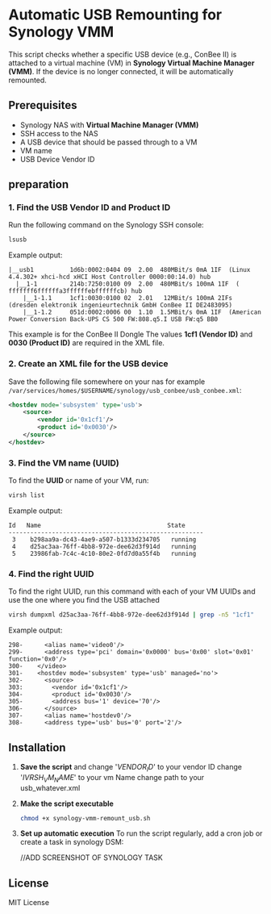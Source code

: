 # Automatic USB Remounting for Synology VMM

This script checks whether a specific USB device (e.g., ConBee II) is attached to a virtual machine (VM) in **Synology Virtual Machine Manager (VMM)**. If the device is no longer connected, it will be automatically remounted.

## Prerequisites
- Synology NAS with **Virtual Machine Manager (VMM)**
- SSH access to the NAS
- A USB device that should be passed through to a VM
- VM name
- USB Device Vendor ID

  
## preparation


### **1. Find the USB Vendor ID and Product ID**
Run the following command on the Synology SSH console:
```bash
lsusb
```
Example output:
```
|__usb1          1d6b:0002:0404 09  2.00  480MBit/s 0mA 1IF  (Linux 4.4.302+ xhci-hcd xHCI Host Controller 0000:00:14.0) hub
  |__1-1         214b:7250:0100 09  2.00  480MBit/s 100mA 1IF  ( fffffff6ffffffa3ffffffebffffffcb) hub
    |__1-1.1     1cf1:0030:0100 02  2.01   12MBit/s 100mA 2IFs (dresden elektronik ingenieurtechnik GmbH ConBee II DE2483095)
    |__1-1.2     051d:0002:0006 00  1.10  1.5MBit/s 0mA 1IF  (American Power Conversion Back-UPS CS 500 FW:808.q5.I USB FW:q5 BB0
```
This example is for the ConBee II Dongle
The values **1cf1 (Vendor ID)** and **0030 (Product ID)** are required in the XML file.


### **2. Create an XML file for the USB device**
Save the following file somewhere on your nas for example `/var/services/homes/$USERNAME/synology/usb_conbee/usb_conbee.xml`:

```xml
<hostdev mode='subsystem' type='usb'>
    <source>
        <vendor id='0x1cf1'/>
        <product id='0x0030'/>
    </source>
</hostdev>
```


### **3. Find the VM name (UUID)**
To find the **UUID** or name of your VM, run:
```bash
virsh list
```
Example output:
```
Id   Name                                   State
------------------------------------------------------
 3    b298aa9a-dc43-4ae9-a507-b1333d234705   running
 4    d25ac3aa-76ff-4bb8-972e-dee62d3f914d   running
 5    23986fab-7c4c-4c10-80e2-0fd7d0a55f4b   running
```

### **4. Find the right UUID**
To find the right UUID, run this command with each of your VM UUIDs and use the one where you find the USB attached
```bash
virsh dumpxml d25ac3aa-76ff-4bb8-972e-dee62d3f914d | grep -n5 "1cf1"
```
Example output:
```
298-      <alias name='video0'/>
299-      <address type='pci' domain='0x0000' bus='0x00' slot='0x01' function='0x0'/>
300-    </video>
301-    <hostdev mode='subsystem' type='usb' managed='no'>
302-      <source>
303:        <vendor id='0x1cf1'/>
304-        <product id='0x0030'/>
305-        <address bus='1' device='70'/>
306-      </source>
307-      <alias name='hostdev0'/>
308-      <address type='usb' bus='0' port='2'/>
```




## Installation
1. **Save the script** and
   change '$VENDOR_ID$' to your vendor ID
   change '$IVRSH_VM_NAME$' to your vm Name
   change path to your usb_whatever.xml

2. **Make the script executable**
   ```bash
   chmod +x synology-vmm-remount_usb.sh
   ```

3. **Set up automatic execution**
   To run the script regularly, add a cron job or create a task in synology DSM:
   
   //ADD SCREENSHOT OF SYNOLOGY TASK


## License
MIT License

